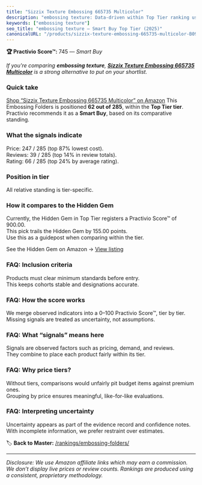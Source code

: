 ```yaml
---
title: "Sizzix Texture Embossing 665735 Multicolor"
description: "embossing texture: Data-driven within Top Tier ranking using the Practivio Score™. Positioned by quality, value, demand, findability, momentum."
keywords: ["embossing texture"]
seo_title: "embossing texture — Smart Buy Top Tier (2025)"
canonicalURL: "/products/sizzix-texture-embossing-665735-multicolor-B09PZ8FBJ7/"
---
```


**🏆 Practivio Score™:** 745 — _Smart Buy_


*If you're comparing **embossing texture**, **[Sizzix Texture Embossing 665735 Multicolor](https://www.amazon.com/dp/B09PZ8FBJ7?tag=practivio-20)** is a strong alternative to put on your shortlist.*
### Quick take
[Shop “Sizzix Texture Embossing 665735 Multicolor” on Amazon](https://www.amazon.com/dp/B09PZ8FBJ7?tag=practivio-20)
This Embossing Folders is positioned **62 out of 285**, within the **Top Tier tier**.  
Practivio recommends it as a **Smart Buy**, based on its comparative standing.

### What the signals indicate
Price: 247 / 285 (top 87% lowest cost).  
Reviews: 39 / 285 (top 14% in review totals).  
Rating: 66 / 285 (top 24% by average rating).  

### Position in tier
All relative standing is tier-specific.

### How it compares to the Hidden Gem
Currently, the Hidden Gem in Top Tier registers a Practivio Score™ of 900.00.  
This pick trails the Hidden Gem by 155.00 points.  
Use this as a guidepost when comparing within the tier.  

See the Hidden Gem on Amazon → [View listing](https://www.amazon.com/dp/B001BDI70A?tag=practivio-20)

### FAQ: Inclusion criteria
Products must clear minimum standards before entry.  
This keeps cohorts stable and designations accurate.

### FAQ: How the score works
We merge observed indicators into a 0–100 Practivio Score™, tier by tier.  
Missing signals are treated as uncertainty, not assumptions.

### FAQ: What “signals” means here
Signals are observed factors such as pricing, demand, and reviews.  
They combine to place each product fairly within its tier.

### FAQ: Why price tiers?
Without tiers, comparisons would unfairly pit budget items against premium ones.  
Grouping by price ensures meaningful, like-for-like evaluations.

### FAQ: Interpreting uncertainty
Uncertainty appears as part of the evidence record and confidence notes.  
With incomplete information, we prefer restraint over estimates.


🏷️ **Back to Master:** [/rankings/embossing-folders/](/rankings/embossing-folders/)

---
_Disclosure: We use Amazon affiliate links which may earn a commission. We don’t display live prices or review counts. Rankings are produced using a consistent, proprietary methodology._
